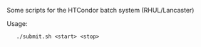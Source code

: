 
Some scripts for the HTCondor batch system (RHUL/Lancaster)

Usage:
```
   ./submit.sh <start> <stop>
```   
